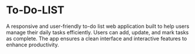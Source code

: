# To-Do-LIST
 A responsive and user-friendly to-do list web application built to help users manage their daily tasks efficiently. Users can add, update, and mark tasks as complete. The app ensures a clean interface and interactive features to enhance productivity.
